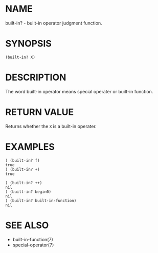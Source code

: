 # NAME
built-in? - built-in operator judgment function.

# SYNOPSIS

    (built-in? X)

# DESCRIPTION
The word built-in operator means special operater or built-in function.

# RETURN VALUE
Returns whether the `X` is a built-in operater.

# EXAMPLES

    ) (built-in? f)
    true
    ) (built-in? +)
    true

    ) (built-in? ++)
    nil
    ) (built-in? begin0)
    nil
    ) (built-in? built-in-function)
    nil

# SEE ALSO
- built-in-function(7)
- special-operator(7)
